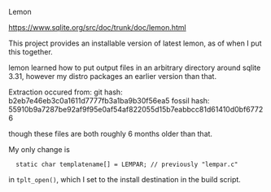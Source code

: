 Lemon

https://www.sqlite.org/src/doc/trunk/doc/lemon.html

This project provides an installable version of latest lemon, as of when I put this together.

lemon learned how to put output files in an arbitrary directory around sqlite 3.31, however my distro packages an earlier version than that.

Extraction occured from:
git hash:    b2eb7e46eb3c0a1611d7777fb3a1ba9b30f56ea5
fossil hash: 55910b9a7287be92af9f95e0af54af822055d15b7eabbcc81d61410d0bf67726

though these files are both roughly 6 months older than that.

My only change is
```
  static char templatename[] = LEMPAR; // previously "lempar.c"
```
in `tplt_open()`, which I set to the install destination in the build script.
